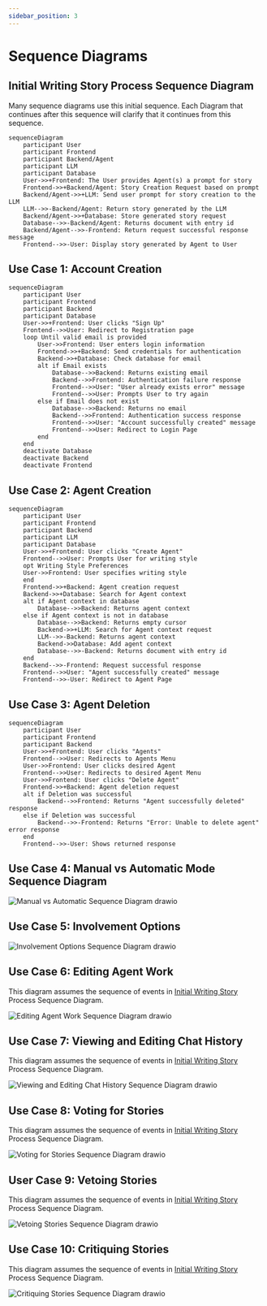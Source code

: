 ```yaml
---
sidebar_position: 3
---
```


# Sequence Diagrams

## Initial Writing Story Process Sequence Diagram 
Many sequence diagrams use this initial sequence. Each Diagram that continues after this sequence will clarify that it continues from this sequence.
```mermaid
sequenceDiagram
    participant User
    participant Frontend
    participant Backend/Agent
    participant LLM
    participant Database
    User->>+Frontend: The User provides Agent(s) a prompt for story
    Frontend->>+Backend/Agent: Story Creation Request based on prompt
    Backend/Agent->>+LLM: Send user prompt for story creation to the LLM
    LLM-->>-Backend/Agent: Return story generated by the LLM
    Backend/Agent->>+Database: Store generated story request
    Database-->>-Backend/Agent: Returns document with entry id
    Backend/Agent-->>-Frontend: Return request successful response message
    Frontend-->>-User: Display story generated by Agent to User
```

## Use Case 1: Account Creation
```mermaid
sequenceDiagram
    participant User
    participant Frontend
    participant Backend
    participant Database
    User->>+Frontend: User clicks "Sign Up"
    Frontend-->>User: Redirect to Registration page
    loop Until valid email is provided
        User->>Frontend: User enters login information
        Frontend->>+Backend: Send credentials for authentication
        Backend->>+Database: Check database for email
        alt if Email exists
            Database-->>Backend: Returns existing email
            Backend-->>Frontend: Authentication failure response
            Frontend-->>User: "User already exists error" message
            Frontend-->>User: Prompts User to try again
        else if Email does not exist
            Database-->>Backend: Returns no email
            Backend-->>Frontend: Authentication success response
            Frontend-->>User: "Account successfully created" message
            Frontend-->>User: Redirect to Login Page
        end
    end
    deactivate Database
    deactivate Backend
    deactivate Frontend
```

## Use Case 2: Agent Creation
```mermaid
sequenceDiagram
    participant User
    participant Frontend
    participant Backend
    participant LLM
    participant Database
    User->>+Frontend: User clicks "Create Agent"
    Frontend-->>User: Prompts User for writing style
    opt Writing Style Preferences
    User->>Frontend: User specifies writing style
    end
    Frontend->>+Backend: Agent creation request
    Backend->>+Database: Search for Agent context
    alt if Agent context in database
        Database-->>Backend: Returns agent context
    else if Agent context is not in database
        Database-->>Backend: Returns empty cursor
        Backend->>+LLM: Search for Agent context request
        LLM-->>-Backend: Returns agent context
        Backend->>Database: Add agent context
        Database-->>-Backend: Returns document with entry id
    end
    Backend-->>-Frontend: Request successful response
    Frontend-->>User: "Agent successfully created" message
    Frontend-->>-User: Redirect to Agent Page
```

## Use Case 3: Agent Deletion
```mermaid
sequenceDiagram
    participant User
    participant Frontend
    participant Backend
    User->>+Frontend: User clicks "Agents"
    Frontend-->>User: Redirects to Agents Menu
    User->>Frontend: User clicks desired Agent
    Frontend-->>User: Redirects to desired Agent Menu
    User->>Frontend: User clicks "Delete Agent"
    Frontend->>+Backend: Agent deletion request
    alt if Deletion was successful
        Backend-->>Frontend: Returns "Agent successfully deleted" response
    else if Deletion was successful
        Backend-->>-Frontend: Returns "Error: Unable to delete agent" error response
    end
    Frontend-->>-User: Shows returned response
```

## Use Case 4: Manual vs Automatic Mode Sequence Diagram
![Manual vs Automatic Sequence Diagram drawio](https://github.com/user-attachments/assets/0be1057e-c810-451e-a06c-0044f6aa09bf)

## Use Case 5: Involvement Options
![Involvement Options Sequence Diagram drawio](https://github.com/user-attachments/assets/e09a1c79-4eae-4b7b-9a44-aefd7b49dabe)

## Use Case 6: Editing Agent Work
This diagram assumes the sequence of events in [Initial Writing Story](#initial-writing-story-process-sequence-diagram) Process Sequence Diagram. 

![Editing Agent Work Sequence Diagram drawio](https://github.com/user-attachments/assets/f248a5e5-b196-4932-bc58-5cf5487b2bfa)

## Use Case 7: Viewing and Editing Chat History
This diagram assumes the sequence of events in [Initial Writing Story](#initial-writing-story-process-sequence-diagram) Process Sequence Diagram. 

![Viewing and Editing Chat History Sequence Diagram drawio](https://github.com/user-attachments/assets/b995ca1d-d13d-4d2c-b201-5ce5548269a9)

## Use Case 8: Voting for Stories
This diagram assumes the sequence of events in [Initial Writing Story](#initial-writing-story-process-sequence-diagram) Process Sequence Diagram.

![Voting for Stories Sequence Diagram drawio](https://github.com/user-attachments/assets/08bf9c45-a7a1-4975-8d3c-75ef229c1d4e)

## User Case 9: Vetoing Stories
This diagram assumes the sequence of events in [Initial Writing Story](#initial-writing-story-process-sequence-diagram) Process Sequence Diagram.

![Vetoing Stories Sequence Diagram drawio](https://github.com/user-attachments/assets/7a2d077a-2737-4b9a-936f-c27da21faf0d)

## Use Case 10: Critiquing Stories
This diagram assumes the sequence of events in [Initial Writing Story](#initial-writing-story-process-sequence-diagram) Process Sequence Diagram.

![Critiquing Stories Sequence Diagram drawio](https://github.com/user-attachments/assets/78bec6d2-943e-4429-b429-d87205cb8348)

